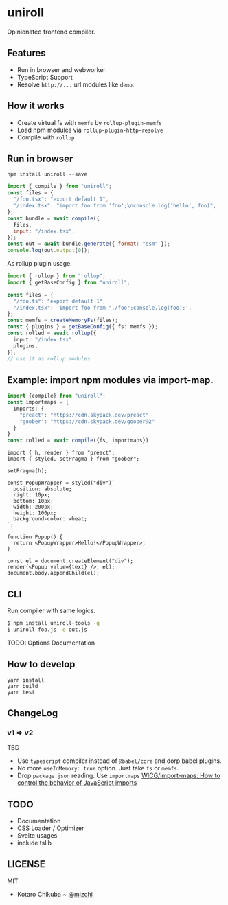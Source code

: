 # uniroll

Opinionated frontend compiler.

## Features

- Run in browser and webworker.
- TypeScript Support
- Resolve `http://...` url modules like `deno`.

## How it works

- Create virtual fs with `memfs` by `rollup-plugin-memfs`
- Load npm modules via `rollup-plugin-http-resolve`
- Compile with `rollup`

## Run in browser

```
npm install uniroll --save
```

```js
import { compile } from "uniroll";
const files = {
  "/foo.tsx": "export default 1",
  "/index.tsx": "import foo from 'foo';\nconsole.log('hello', foo)",
};
const bundle = await compile({
  files,
  input: "/index.tsx",
});
const out = await bundle.generate({ format: "esm" });
console.log(out.output[0]);
```

As rollup plugin usage.

```ts
import { rollup } from "rollup";
import { getBaseConfig } from "uniroll";

const files = {
  "/foo.ts": "export default 1",
  "/index.tsx": 'import foo from "./foo";console.log(foo);',
};
const memfs = createMemoryFs(files);
const { plugins } = getBaseConfig({ fs: memfs });
const rolled = await rollup({
  input: "/index.tsx",
  plugins,
});
// use it as rollup modules
```

## Example: import npm modules via import-map.

```ts
import {compile} from "uniroll";
const importmaps = {
  imports: {
    "preact": "https://cdn.skypack.dev/preact"
    "goober": "https://cdn.skypack.dev/goober@2"
  }
}
const rolled = await compile({fs, importmaps})
```

```tsx
import { h, render } from "preact";
import { styled, setPragma } from "goober";

setPragma(h);

const PopupWrapper = styled("div")`
  position: absolute;
  right: 10px;
  bottom: 10px;
  width: 200px;
  height: 100px;
  background-color: wheat;
`;

function Popup() {
  return <PopupWrapper>Hello!</PopupWrapper>;
}

const el = document.createElement("div");
render(<Popup value={text} />, el);
document.body.appendChild(el);
```

## CLI

Run compiler with same logics.

```bash
$ npm install uniroll-tools -g
$ uniroll foo.js -o out.js
```

TODO: Options Documentation

## How to develop

```
yarn install
yarn build
yarn test
```

## ChangeLog

### v1 => v2

TBD

- Use `typescript` compiler instead of `@babel/core` and dorp babel plugins.
- No more `useInMemory: true` option. Just take `fs` or `memfs`.
- Drop `package.json` reading. Use `importmaps` [WICG/import\-maps: How to control the behavior of JavaScript imports](https://github.com/WICG/import-maps)

## TODO

- Documentation
- CSS Loader / Optimizer
- Svelte usages
- include tslib

## LICENSE

MIT

- Kotaro Chikuba ~ [@mizchi](https://twitter.com/mizchi)
